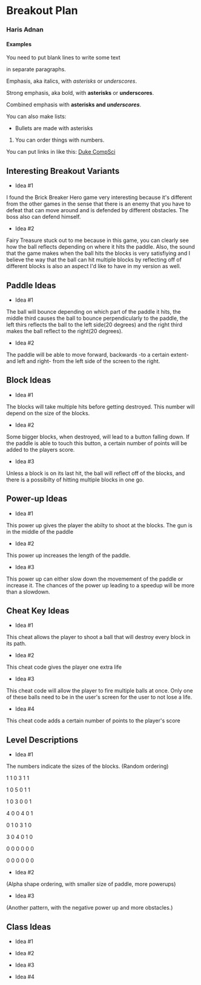 # Breakout Plan
### Haris Adnan


#### Examples

You need to put blank lines to write some text

in separate paragraphs.


Emphasis, aka italics, with *asterisks* or _underscores_.

Strong emphasis, aka bold, with **asterisks** or __underscores__.

Combined emphasis with **asterisks and _underscores_**.


You can also make lists:
* Bullets are made with asterisks
1. You can order things with numbers.


You can put links in like this: [Duke CompSci](https://www.cs.duke.edu)



## Interesting Breakout Variants

 * Idea #1

I found the Brick Breaker Hero game very interesting because it's different from the other games in the sense that there is an enemy that you have to defeat that can move around and is defended by different obstacles. The boss also can defend himself.
 * Idea #2

Fairy Treasure stuck out to me because in this game, you can clearly see how the ball reflects depending on where it hits the paddle. Also, the sound that the game makes when the ball hits the blocks is very satisfiying and I believe the way that the ball can hit multiple blocks by reflecting off of different blocks is also an aspect I'd like to have in my version as well.


## Paddle Ideas

 * Idea #1

The ball will bounce depending on which part of the paddle it hits, the middle third causes the ball to bounce perpendicularly to the paddle, the left thirs reflects the ball to the left side(20 degrees) and the right third makes the ball reflect to the right(20 degrees).


 * Idea #2

The paddle will be able to move forward, backwards -to a certain extent- and left and right- from the left side of the screen to the right. 

## Block Ideas

 * Idea #1

The blocks will take multiple hits before getting destroyed. This number will depend on the size of the blocks.

 * Idea #2

Some bigger blocks, when destroyed, will lead to a button falling down. If the paddle is able to touch this button, a certain number of points will be added to the players score.

 * Idea #3

Unless a block is on its last hit, the ball will reflect off of the blocks, and there is a possibilty of hitting multiple blocks in one go.


## Power-up Ideas

 * Idea #1

This power up gives the player the abilty to shoot at the blocks. The gun is in the middle of the paddle
 * Idea #2

This power up increases the length of the paddle. 
 * Idea #3

This power up can either slow down the movemement of the paddle or increase it. The chances of the power up leading to a speedup will be more than a slowdown.
## Cheat Key Ideas

 * Idea #1

This cheat allows the player to shoot a ball that will destroy every block in its path.
 * Idea #2

This cheat code gives the player one extra life

 * Idea #3

This cheat code will allow the player to fire multiple balls at once. Only one of these balls need to be in the user's screen for the user to not lose a life.
 * Idea #4

This cheat code adds a certain number of points to the player's score
## Level Descriptions

 * Idea #1
 
The numbers indicate the sizes of the blocks.
(Random ordering)

1 1 0 3 1 1

1 0 5 0 1 1 

1 0 3 0 0 1

4 0 0 4 0 1

0 1 0 3 1 0

3 0 4 0 1 0

0 0 0 0 0 0

0 0 0 0 0 0

 * Idea #2

(Alpha shape ordering, with smaller size of paddle, more powerups)

 * Idea #3

(Another pattern, with the negative power up and more obstacles.)




## Class Ideas

 * Idea #1

 * Idea #2

 * Idea #3

 * Idea #4

